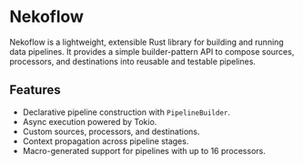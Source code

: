 # Nekoflow

Nekoflow is a lightweight, extensible Rust library for building and running data pipelines. It provides a simple builder-pattern API to compose sources, processors, and destinations into reusable and testable pipelines.

## Features

- Declarative pipeline construction with `PipelineBuilder`.
- Async execution powered by Tokio.
- Custom sources, processors, and destinations.
- Context propagation across pipeline stages.
- Macro-generated support for pipelines with up to 16 processors.
